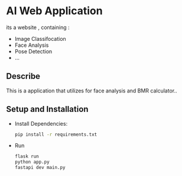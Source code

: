 # AI Web Application

its a website , containing :
+ Image Classifocation
+ Face Analysis 
+ Pose Detection
+ ... 

## Describe

This is a application that utilizes for face analysis and BMR calculator..


## Setup and Installation

* Install Dependencies:

  ```bash
  pip install -r requirements.txt
  ```

* Run

  ```bash
  flask run 
  python app.py
  fastapi dev main.py
  ```

  